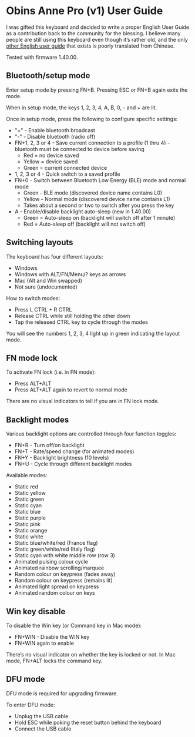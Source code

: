 # Obins Anne Pro (v1) User Guide

I was gifted this keyboard and decided to write a proper English User Guide as a contribution back to the community for the blessing. I believe many people are still using this keyboard even though it’s rather old, and the only [other English user guide](https://service.hexcore.xyz/manual/annepro/) that exists is poorly translated from Chinese.

Tested with firmware 1.40.00.

## Bluetooth/setup mode

Enter setup mode by pressing FN+B. Pressing ESC or FN+B again exits the mode.

When in setup mode, the keys 1, 2, 3, 4, A, B, 0, - and + are lit.

Once in setup mode, press the following to configure specific settings:
* "+" - Enable bluetooth broadcast
* "-" - Disable bluetooth (radio off)
* FN+1, 2, 3 or 4 - Save current connection to a profile (1 thru 4) - bluetooth must be connected to device before saving
  * Red  = no device saved
  * Yellow = device saved
  * Green = current connected device
* 1, 2, 3 or 4 - Quick switch to a saved profile
* FN+0 - Switch between Bluetooth Low Energy (BLE) mode and normal mode
  * Green - BLE mode (discovered device name contains L0)
  * Yellow - Normal mode (discovered device name contains L1)
  * Takes about a second or two to switch after you press the key
* A - Enable/disable backlight auto-sleep (new in 1.40.00)
  * Green = Auto-sleep on (backlight will switch off after 1 minute)
  * Red = Auto-sleep off (backlight will not switch off)

## Switching layouts

The keyboard has four different layouts:
* Windows
* Windows with ALT/FN/Menu/? keys as arrows
* Mac (Alt and Win swapped)
* Not sure (undocumented)

How to switch modes:
* Press L CTRL + R CTRL
* Release CTRL while still holding the other down
* Tap the released CTRL key to cycle through the modes

You will see the numbers 1, 2, 3, 4 light up in green indicating the layout mode.

## FN mode lock

To activate FN lock (i.e. in FN mode):
* Press ALT+ALT
* Press ALT+ALT again to revert to normal mode

There are no visual indicators to tell if you are in FN lock mode.

## Backlight modes

Various backlight options are controlled through four function toggles:
* FN+R - Turn off/on backlight
* FN+T - Rate/speed change (for animated modes)
* FN+Y - Backlight brightness (10 levels)
* FN+U - Cycle through different backlight modes

Available modes:
* Static red
* Static yellow
* Static green
* Static cyan
* Static blue
* Static purple
* Static pink
* Static orange
* Static white
* Static blue/white/red (France flag)
* Static green/white/red (Italy flag)
* Static cyan with white middle row (row 3)
* Animated pulsing colour cycle
* Animated rainbow scrolling/marquee
* Random colour on keypress (fades away)
* Random colour on keypress (remains lit)
* Animated light spread on keypress
* Animated random colour on keys

## Win key disable

To disable the Win key (or Command key in Mac mode):
* FN+WIN - Disable the WIN key
* FN+WIN again to enable

There’s no visual indicator on whether the key is locked or not.
In Mac mode, FN+ALT locks the command key.

## DFU mode

DFU mode is required for upgrading firmware.

To enter DFU mode:
* Unplug the USB cable
* Hold ESC while poking the reset button behind the keyboard
* Connect the USB cable
